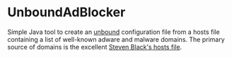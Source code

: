 # UnboundAdBlocker

Simple Java tool to create an [unbound](https://www.unbound.net/) configuration file from a hosts file
containing a list of well-known adware and malware domains.
The primary source of domains is the excellent [Steven Black's hosts file](https://github.com/StevenBlack/hosts).
